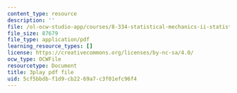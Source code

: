 ```yaml
---
content_type: resource
description: ''
file: /ol-ocw-studio-app/courses/8-334-statistical-mechanics-ii-statistical-physics-of-fields-spring-2014/5cf5bbdbf1d9cb2269a7c3f01efc96f4_NLKJdcb1E5I.pdf
file_size: 87679
file_type: application/pdf
learning_resource_types: []
license: https://creativecommons.org/licenses/by-nc-sa/4.0/
ocw_type: OCWFile
resourcetype: Document
title: 3play pdf file
uid: 5cf5bbdb-f1d9-cb22-69a7-c3f01efc96f4
---
```

